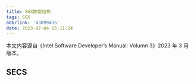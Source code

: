 ```yaml
---
title: SGX数据结构
tags: SGX
abbrlink: '43899435'
date: 2023-07-04 15:11:24
---
```


本文内容源自《Intel Software Developer’s Manual: Volumn 3》2023 年 3 月版本。

<!-- more -->

## SECS
